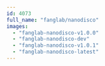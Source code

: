 ```yaml
---
id: 4073
full_name: "fanglab/nanodisco"
images: 
  - "fanglab-nanodisco-v1.0.0"
  - "fanglab-nanodisco-dev"
  - "fanglab-nanodisco-v1.0.1"
  - "fanglab-nanodisco-latest"
---
```

